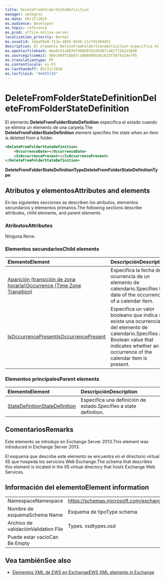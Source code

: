```yaml
---
title: DeleteFromFolderStateDefinition
manager: sethgros
ms.date: 09/17/2015
ms.audience: Developer
ms.topic: reference
ms.prod: office-online-server
localization_priority: Normal
ms.assetid: 3aba59a0-f12a-48b5-842b-11cf4530dd51
description: El elemento DeleteFromFolderStateDefinition especifica el estado cuando se elimina un elemento de una carpeta.
ms.openlocfilehash: 0ea8c61a6839790869781d5d87ca81772b2e38d6
ms.sourcegitcommit: 88ec988f2bb67c1866d06b361615f3674a24e795
ms.translationtype: MT
ms.contentlocale: es-ES
ms.lasthandoff: 05/31/2020
ms.locfileid: "44455726"
---
```

# <a name="deletefromfolderstatedefinition"></a><span data-ttu-id="0b200-103">DeleteFromFolderStateDefinition</span><span class="sxs-lookup"><span data-stu-id="0b200-103">DeleteFromFolderStateDefinition</span></span>

<span data-ttu-id="0b200-104">El elemento **DeleteFromFolderStateDefinition** especifica el estado cuando se elimina un elemento de una carpeta.</span><span class="sxs-lookup"><span data-stu-id="0b200-104">The **DeleteFromFolderStateDefinition** element specifies the state when an item is deleted from a folder.</span></span> 
  
```XML
<DeleteFromFolderStateDefinition>
    <OccurrenceDate></OccurrenceDate>
    <IsOccurrencePresent></IsOccurrencePresent>
</DeleteFromFolderStateDefinition>
```

 <span data-ttu-id="0b200-105">**DeleteFromFolderStateDefinitionType**</span><span class="sxs-lookup"><span data-stu-id="0b200-105">**DeleteFromFolderStateDefinitionType**</span></span>
## <a name="attributes-and-elements"></a><span data-ttu-id="0b200-106">Atributos y elementos</span><span class="sxs-lookup"><span data-stu-id="0b200-106">Attributes and elements</span></span>

<span data-ttu-id="0b200-107">En las siguientes secciones se describen los atributos, elementos secundarios y elementos primarios.</span><span class="sxs-lookup"><span data-stu-id="0b200-107">The following sections describe attributes, child elements, and parent elements.</span></span>
  
### <a name="attributes"></a><span data-ttu-id="0b200-108">Atributos</span><span class="sxs-lookup"><span data-stu-id="0b200-108">Attributes</span></span>

<span data-ttu-id="0b200-109">Ninguna.</span><span class="sxs-lookup"><span data-stu-id="0b200-109">None.</span></span>
  
### <a name="child-elements"></a><span data-ttu-id="0b200-110">Elementos secundarios</span><span class="sxs-lookup"><span data-stu-id="0b200-110">Child elements</span></span>

|<span data-ttu-id="0b200-111">**Elemento**</span><span class="sxs-lookup"><span data-stu-id="0b200-111">**Element**</span></span>|<span data-ttu-id="0b200-112">**Descripción**</span><span class="sxs-lookup"><span data-stu-id="0b200-112">**Description**</span></span>|
|:-----|:-----|
|[<span data-ttu-id="0b200-113">Aparición (transición de zona horaria)</span><span class="sxs-lookup"><span data-stu-id="0b200-113">Occurrence (Time Zone Transition)</span></span>](occurrence-time-zone-transition.md) <br/> |<span data-ttu-id="0b200-114">Especifica la fecha de la ocurrencia de un elemento de calendario.</span><span class="sxs-lookup"><span data-stu-id="0b200-114">Specifies the date of the occurrence of a calendar item.</span></span>  <br/> |
|[<span data-ttu-id="0b200-115">IsOccurrencePresent</span><span class="sxs-lookup"><span data-stu-id="0b200-115">IsOccurrencePresent</span></span>](isoccurrencepresent.md) <br/> |<span data-ttu-id="0b200-116">Especifica un valor booleano que indica si existe una ocurrencia del elemento de calendario.</span><span class="sxs-lookup"><span data-stu-id="0b200-116">Specifies a Boolean value that indicates whether an occurrence of the calendar item is present.</span></span>  <br/> |
   
### <a name="parent-elements"></a><span data-ttu-id="0b200-117">Elementos principales</span><span class="sxs-lookup"><span data-stu-id="0b200-117">Parent elements</span></span>

|<span data-ttu-id="0b200-118">**Elemento**</span><span class="sxs-lookup"><span data-stu-id="0b200-118">**Element**</span></span>|<span data-ttu-id="0b200-119">**Descripción**</span><span class="sxs-lookup"><span data-stu-id="0b200-119">**Description**</span></span>|
|:-----|:-----|
|[<span data-ttu-id="0b200-120">StateDefinition</span><span class="sxs-lookup"><span data-stu-id="0b200-120">StateDefinition</span></span>](statedefinition.md) <br/> |<span data-ttu-id="0b200-121">Especifica una definición de estado.</span><span class="sxs-lookup"><span data-stu-id="0b200-121">Specifies a state definition.</span></span>  <br/> |
   
## <a name="remarks"></a><span data-ttu-id="0b200-122">Comentarios</span><span class="sxs-lookup"><span data-stu-id="0b200-122">Remarks</span></span>

<span data-ttu-id="0b200-123">Este elemento se introdujo en Exchange Server 2013.</span><span class="sxs-lookup"><span data-stu-id="0b200-123">This element was introduced in Exchange Server 2013.</span></span>
  
<span data-ttu-id="0b200-124">El esquema que describe este elemento se encuentra en el directorio virtual IIS que hospeda los servicios Web Exchange.</span><span class="sxs-lookup"><span data-stu-id="0b200-124">The schema that describes this element is located in the IIS virtual directory that hosts Exchange Web Services.</span></span>
  
## <a name="element-information"></a><span data-ttu-id="0b200-125">Información del elemento</span><span class="sxs-lookup"><span data-stu-id="0b200-125">Element information</span></span>

|||
|:-----|:-----|
|<span data-ttu-id="0b200-126">Namespace</span><span class="sxs-lookup"><span data-stu-id="0b200-126">Namespace</span></span>  <br/> |https://schemas.microsoft.com/exchange/services/2006/types  <br/> |
|<span data-ttu-id="0b200-127">Nombre de esquema</span><span class="sxs-lookup"><span data-stu-id="0b200-127">Schema Name</span></span>  <br/> |<span data-ttu-id="0b200-128">Esquema de tipo</span><span class="sxs-lookup"><span data-stu-id="0b200-128">Type schema</span></span>  <br/> |
|<span data-ttu-id="0b200-129">Archivo de validación</span><span class="sxs-lookup"><span data-stu-id="0b200-129">Validation File</span></span>  <br/> |<span data-ttu-id="0b200-130">Types. xsd</span><span class="sxs-lookup"><span data-stu-id="0b200-130">types.xsd</span></span>  <br/> |
|<span data-ttu-id="0b200-131">Puede estar vacío</span><span class="sxs-lookup"><span data-stu-id="0b200-131">Can Be Empty</span></span>  <br/> ||
   
## <a name="see-also"></a><span data-ttu-id="0b200-132">Vea también</span><span class="sxs-lookup"><span data-stu-id="0b200-132">See also</span></span>

- [<span data-ttu-id="0b200-133">Elementos XML de EWS en Exchange</span><span class="sxs-lookup"><span data-stu-id="0b200-133">EWS XML elements in Exchange</span></span>](ews-xml-elements-in-exchange.md)

